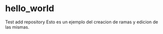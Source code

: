 # hello_world
Test add repository
Esto es un ejemplo del creacion de ramas y edicion de las mismas.
